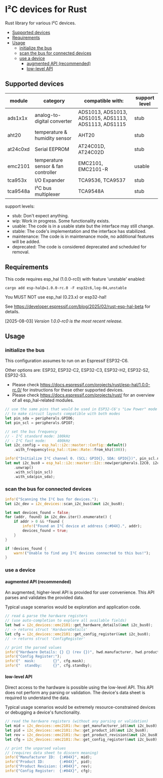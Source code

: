 # I²C devices for Rust

Rust library for various I²C devices.

- [Supported devices](#supported-devices)
- [Requirements](#requirements)
- [Usage](#usage)
  - [initialize the bus](#initialize-the-bus)
  - [scan the bus for connected devices](#scan-the-bus-for-connected-devices)
  - [use a device](#use-a-device)
    - [augmented API (recommended)](#augmented-api-recommended)
    - [low-level API](#low-level-api)

## Supported devices

| module   | category                            | compatible with:                                     | support level |
| -------- | ----------------------------------- | ---------------------------------------------------- | ------------- |
| ads1x1x  | analog-to-digital converter         | ADS1013, ADS1013, ADS1015, ADS1113, ADS1113, ADS1115 | stub          |
| aht20    | temperature & humidity sensor       | AHT20                                                | stub          |
| at24c0xd | Serial EEPROM                       | AT24C01D, AT24C02D                                   | stub          |
| emc2101  | temperature sensor & fan controller | EMC2101, EMC2101-R                                   | usable        |
| tca953x  | I/O Expander                        | TCA9536, TCA9537                                     | stub          |
| tca9548a | I²C bus multiplexer                 | TCA9548A                                             | stub          |

support levels:

- stub: Don't expect anything.
- wip: Work in progress. Some functionality exists.
- usable: The code is in a usable state but the interface may still change.
- stable: The code's implementation and the interface has stabilized.
- maintenance: The code is in maintenance mode, no additional features will be added.
- deprecated: The code is considered deprecated and scheduled for removal.

## Requirements

This code requires esp_hal (1.0.0-rc0) with feature 'unstable' enabled:

```shell
cargo add esp-hal@=1.0.0-rc.0 -F esp32c6,log-04,unstable
```

You MUST NOT use esp_hal (0.23.x) or esp32-hal!

See https://developer.espressif.com/blog/2025/02/rust-esp-hal-beta for details.

[2025-08-03] _Version 1.0.0-rc0 is the most recent release._

## Usage

### initialize the bus

This configuration assumes to run on an Espressif ESP32-C6.

Other options are:  ESP32, ESP32-C2, ESP32-C3, ESP32-H2, ESP32-S2, ESP32-S3.

- Please check https://docs.espressif.com/projects/rust/esp-hal/1.0.0-rc.0/
  for instructions for these other supported devices.
- Please check https://docs.espressif.com/projects/rust/ for an overview of
  all esp_hal-related modules.

```rust
// use the same pins that would be used in ESP32-C6's "Low Power" mode
// to make circuit layouts compatible with both modes
let pin_sda = peripherals.GPIO6;
let pin_scl = peripherals.GPIO7;

// set the bus frequency
// - I²C standard mode: 100kHz
// - I²C fast mode:     400kHz
let i2c_config = esp_hal::i2c::master::Config::default()
    .with_frequency(esp_hal::time::Rate::from_khz(100));

info!("Initialize I²C channel 0. (SCL: GPIO{}, SDA: GPIO{})", pin_scl.number(), pin_sda.number());
let mut i2c_bus0 = esp_hal::i2c::master::I2c::new(peripherals.I2C0, i2c_config)
    .unwrap()
    .with_scl(pin_scl)
    .with_sda(pin_sda);
```

### scan the bus for connected devices

```rust
info!("Scanning the I²C bus for devices.");
let i2c_dev = i2c_devices::scan_i2c_bus(&mut i2c_bus0);

let mut devices_found = false;
for (addr, found) in i2c_dev.iter().enumerate() {
    if addr > 0 && *found {
        info!("Found an I²C device at address {:#04X}.", addr);
        devices_found = true;
    }
}

if !devices_found {
    warn!("Unable to find any I²C devices connected to this bus!");
}
```

### use a device

#### augmented API (recommended)

An augmented, higher-level API is provided for user convenience. This API
parses and validates the provided data.

Typical usage scenarios would be exploration and application code.

```rust
// read & parse the hardware registers
// (use auto-completion to explore all available fields)
let hwd = i2c_devices::emc2101::get_hardware_details(&mut i2c_bus0);
// -> returns struct 'HardwareDetails'
let cfg = i2c_devices::emc2101::get_config_register(&mut i2c_bus0);
// -> returns struct 'ConfigRegister'

// print the parsed values
info!("Hardware Details: {} {} (rev {})", hwd.manufacturer, hwd.product, hwd.revision);
info!("Config Register:");
info!("  mask:        {}", cfg.mask);
info!("  standby:     {}", cfg.standby);
```

#### low-level API

Direct access to the hardware is possible using the low-level API. This API
does not perform any parsing or validation. The device's data sheet is
required to understand the data.

Typical usage scenarios would be extremely resource-constrained devices or
debugging a device's functionality.

```rust
// read the hardware registers (without any parsing or validation)
let mid = i2c_devices::emc2101::hw::get_manufacturer_id(&mut i2c_bus0);
let pid = i2c_devices::emc2101::hw::get_product_id(&mut i2c_bus0);
let rev = i2c_devices::emc2101::hw::get_product_revision(&mut i2c_bus0);
let cfg = i2c_devices::emc2101::hw::get_config_register(&mut i2c_bus0);

// print the unparsed values
// (requires data sheet to discern meaning)
info!("Manufacturer ID:  {:#04X}", mid);
info!("Product ID:       {:#04X}", pid);
info!("Product Revision: {:#04X}", rev);
info!("Config Register:  {:#04X}", cfg);
```

